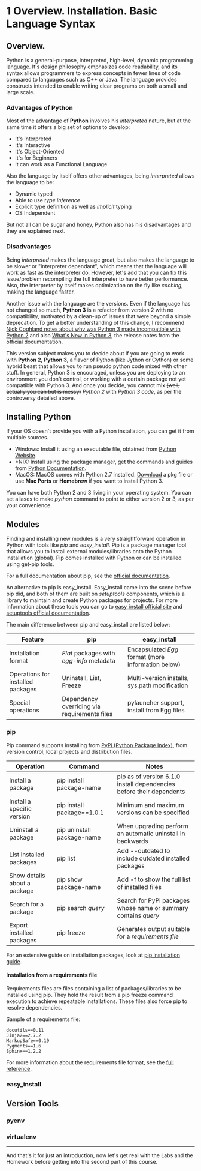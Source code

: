 # 1 Overview. Installation. Basic Language Syntax

## Overview.

Python is a general-purpose, interpreted, high-level, dynamic programming language.
It's design philosophy emphasizes code readability, and its syntax allows programmers to express concepts in fewer lines 
of code compared to languages such as C++ or Java. The language provides constructs intended to enable writing clear 
programs on both a small and large scale.

### Advantages of Python

Most of the advantage of **Python** involves his _interpreted_ nature, but at the same time it offers a big set of 
options to develop:

* It's Interpreted
* It's Interactive
* It's Object-Oriented
* It's for Beginners
* It can work as a Functional Language

Also the language by itself offers other advantages, being _interpreted_ allows the language to be:

* Dynamic typed
* Able to use _type inference_
* Explicit type definition as well as *implicit* typing
* OS Independent

But not all can be sugar and honey, Python also has his disadvantages and they are explained next.

### Disadvantages

Being _interpreted_ makes the language great, but also makes the language to be slower or "interpreter dependant", which
means that the language will work as fast as the interpreter do. However, let's add that you can fix this issue/problem
recompiling the full interpreter to have better performance. Also, the interpreter by itself makes optimization on the 
fly like _caching_, making the language faster.

Another issue with the language are the versions. Even if the language has not changed so much, **Python 3** is a refactor
from version 2 with no compatibility, motivated by a clean-up of issues that were beyond a simple deprecation. To 
get a better understanding of this change, I recommend [Nick Coghland notes about why was Python 3 made incompatible
with Python 2](http://python-notes.curiousefficiency.org/en/latest/python3/questions_and_answers.html#why-was-python-3-made-incompatible-with-python-2)
and also [What's New in Python 3](https://docs.python.org/3/whatsnew/3.0.html), the release notes from the official documentation.
 
This version subject makes you to decide about if you are going to work with **Python 2**, **Python 3**, a flavor of 
Python (like Jython or Cython) or some hybrid beast that allows you to run pseudo python code mixed with other stuff. 
In general, Python 3 is encouraged, unless you are deploying to an environment you don't control, or working with a 
certain package not yet compatible with Python 3. And once you decide, you cannot mix ~~(well, actually you can but is 
messy)~~ _Python 2_ with _Python 3 code_, as per the controversy detailed above.

## Installing Python

If your OS doesn't provide you with a Python installation, you can get it from multiple sources.

* Windows: Install it using an executable file, obtained from [Python Website](https://python.org/downloads). 
* *NIX: Install using the package manager, get the commands and guides from [Python Documentation](https://docs.python.org/3/using/unix.html).
* MacOS: MacOS comes with Python 2.7 installed. [Download](https://www.python.org/downloads/mac-osx/) a pkg file or 
use **Mac Ports** or **Homebrew** if you want to install Python 3.

You can have both Python 2 and 3 living in your operating system. You can set aliases to make _python_ command to point
to either version 2 or 3, as per your convenience. 

## Modules

Finding and installing new modules is a very straightforward operation in Python with tools like _pip_ and _easy_install_.
Pip is a package manager tool that allows you to install external modules/libraries onto the Python installation (global). 
Pip comes installed with Python or can be installed using get-pip tools.

For a full documentation about pip, see the [official documentation](https://pip.pypa.io/en/stable/quickstart/).

An alternative to pip is easy_install. Easy_install came into the scene before pip did, and both of them are built on
*setuptools* components, which is a library to maintain and create Python packages for projects. For more information
about these tools you can go to [easy_install official site](http://peak.telecommunity.com/DevCenter/EasyInstall) and
[setuptools official documentation](https://setuptools.readthedocs.io/en/latest/).

The main difference between pip and easy_install are listed below:

| Feature | pip | easy_install |
|---------|-----|--------------|
| Installation format | _Flat_ packages with _egg-info_ metadata | Encapsulated _Egg_ format (more information below) |
| Operations for installed packages | Uninstall, List, Freeze | Multi-version installs, sys.path modification |
| Special operations | Dependency overriding via requirements files | pylauncher support, install from Egg files |

### pip

Pip command supports installing from [PyPi (Python Package Index)](https://pypi.python.org/pypi/), from version control,
local projects and distribution files.

| Operation | Command | Notes |
|-----------|---------|-------|
| Install a package | pip install package-name | pip as of version 6.1.0 install dependencies before their dependents |
| Install a specific version | pip install package==1.0.1 | Minimum and maximum versions can be specified |
| Uninstall a package | pip uninstall package-name | When upgrading perform an automatic uninstall in backwards |
| List installed packages | pip list | Add --outdated to include outdated installed packages |
| Show details about a package | pip show package-name | Add -f to show the full list of installed files |
| Search for a package | pip search _query_ | Search for PyPI packages whose name or summary contains _query_ |
| Export installed packages | pip freeze | Generates output suitable for a _requirements file_ | 

For an extensive guide on installation packages, look at [pip installation guide](https://pip.pypa.io/en/stable/user_guide/).

#### Installation from a requirements file

Requirements files are files containing a list of packages/libraries to be installed using pip. They hold the result from
a pip freeze command execution to achieve repeatable installations. These files also force pip to resolve dependencies. 

Sample of a requirements file:

```
docutils==0.11
Jinja2==2.7.2
MarkupSafe==0.19
Pygments==1.6
Sphinx==1.2.2
```

For more information about the requirements file format, see the [full reference](https://pip.pypa.io/en/stable/reference/pip_install/#requirements-file-format).

### easy_install

## Version Tools

### pyenv

### virtualenv

* * * * * *

And that's it for just an introduction, now let's get real with the Labs and the Homework before getting into the 
second part of this course.
